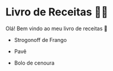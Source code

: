 # Livro de Receitas  :man_cook:

Olá! Bem vindo ao meu livro de receitas :wave:

- Strogonoff de Frango

- Pavê

- Bolo de cenoura
